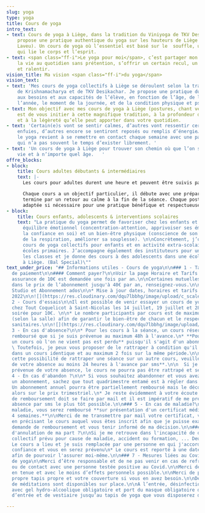 ```yaml
---
slug: yoga
type: yoga
title: Cours de yoga
intro_text:
- text: Cours de yoga à Liège, dans la tradition du Viniyoga de TKV Desikachar. Je
    propose une pratique authentique du yoga sur les hauteurs de Liège (Cointe et
    Laveu). Un cours de yoga où l’essentiel est basé sur le  souffle, une respiration
    qui lie le corps et l’esprit.
- text: <span class="ff-i">Le yoga pour moi</span>, c’est partager mon regard sur
    la vie au quotidien sans prétention, s’offrir un certain recul, un peu de hauteur
    et ralentir.
vision_title: Ma vision <span class="ff-i">du yoga</span>
vision_text:
- text: 'Mes cours de yoga collectifs à Liège se déroulent selon la tradition de l’enseignement
    de Krishnamacharya et de TKV Desikachar. Je propose une pratique du yoga qui s’adapte
    aux besoins et aux capacités de l’élève, en fonction de l’âge, de la période de
    l’année, le moment de la journée, et de la condition physique et psychique. '
- text: Mon objectif avec mes cours de yoga à Liège (postures, chant védique et méditation)
    est de vous initier à cette magnifique tradition, à la profondeur de son apport
    et à la légèreté qu’elle peut apporter dans votre quotidien.
- text: 'Certain(e)s vont se sentir calmes, d’autres vont ressentir certaines émotions
    enfuies, d’autres encore se sentiront reposés ou remplis d’énergie… Pratiquer
    le yoga revient à se remettre en contact chaque semaine avec une partie de soi
    qui n’a pas souvent le temps d’exister librement. '
- text: 'Un cours de yoga à Liège pour trouver son chemin où que l’on soit dans la
    vie et à n’importe quel âge.   '
offre_blocks:
- block:
    title: Cours adultes débutants & intermédiaires
    text: |-
      Les cours pour adultes durent une heure et peuvent être suivis par toutes et tous. La pratique des postures, méditer et le chant védique permettent petit à petit un contact différent avec votre corps, votre esprit et votre respiration.

      Chaque cours a un objectif particulier, il débute avec une préparation et
      termine par un retour au calme à la fin de la séance. Chaque posture peut être
      adaptée si nécessaire pour une pratique bénéfique et respectueuse.
- block:
    title: Cours enfants, adolescents & interventions scolaires
    text: "La pratique du yoga permet de favoriser chez les enfants et adolescents\nleur
      équilibre émotionnel (concentration-attention, apprivoiser ses émotions,\naugmenter
      la confiance en soi) et un bien-être physique (conscience de son corps,\nimportance
      de la respiration, améliorer sa souplesse). \n\nConcrètement, j’organise des
      cours de yoga collectifs pour enfants et en activité extra-scolaire dans\ndeux
      écoles primaires. J’accompagne également des instituteurs pour une sensibilisation\ndans
      les classes et je donne des cours à des adolescents dans une école de danse\ncontemporaine
      à Liège. (Bal Special)\""
text_under_price: "## Informations utiles - Cours de yoga\n\n### 1 - Tarifs et Modalités
  de paiement\n\n#### Comment payer?\n\nVoir la page Horaire et Tarifs de ce site.\n\nUne
  assurance de 10€ est demandée une fois par an.\n\nCertaines mutuelles interviennent
  dans le prix de l’abonnement jusqu'à 40€ par an, renseignez-vous.\n\n#### Abonnement
  Studio et Abonnement ados\n\n* Mise à jour dates, horaires et tarifs en juillet
  2022\n\n![](https://res.cloudinary.com/dqu7lbbhg/image/upload/c_scale,dpr_auto,q_70,w_680,f_auto/v1582188783/AdobeStock_218109710_rnla4x.jpg)\n\n###
  2 - Cours d'essais\n\nIl est possible de venir essayer un cours de yoga cet été
  chez Tout Coquelicot à Saint-Nicolas les 14 juillet, 19 juillet et 28 juillet en
  soirée pour 10€. \n\n* Le nombre participants par cours est de maximum 10 à 15 personnes
  (selon la salle) afin de garantir le bien-être de chacun et le respect des mesures
  sanitaires.\n\n![](https://res.cloudinary.com/dqu7lbbhg/image/upload/c_scale,dpr_auto,q_70,w_680,f_auto/v1584627110/AdobeStock_251503715-min_rvmb3x.jpg)\n\n###
  3 - En cas d'absence?\n\n* Pour les cours à la séance, un cours réservé ne sera
  remboursé que si je suis prévenue au maximum 48h à l'avance.\n* **Pour les abonnements,
  un cours où l'on ne vient pas est perdu** puisqu'il s'agit d'un abonnement.\n\n
  \ Toutefois, je peux vous proposer de le rattraper à condition qu'il y ait un désistement
  dans un cours identique et au maximum 2 fois sur la même période.\n\n  **Pour obtenir
  cette possibilité de rattraper une séance sur un autre cours, veuillez me prévenir
  de votre absence au moins 24 heures à l'avance par sms**.\n\n  Si je ne suis pas
  prévenue de votre absence, le cours ne pourra pas être rattrapé et sera perdu.\n\n###
  4 - En cas d'abandon ?\n\n* Si vous souhaitez abandonner et vous avez souscrits
  un abonnement, sachez que tout quadrimestre entamé est à régler dans son intégralité.\n*
  Un abonnement annuel pourra être partiellement remboursé mais le décompte se fera
  alors sur le prix trimestriel.\n* Je reste évidemment à votre écoute. Toute demande
  de remboursement doit se faire par mail et il est impératif de me prévenir de votre
  absence par sms le plus tôt possible.\n\n### 5 - En cas de maladie?\n\nEn cas de
  maladie, vous serez remboursé **sur présentation d'un certificat médical d'au moins
  4 semaines.**\n\nMerci de me transmettre par mail votre certificat, vos coordonnées,
  en précisant le cours auquel vous êtes inscrit afin que je puisse examiner votre
  demande de remboursement et vous tenir informé de ma décision.\n\n### 6 - En cas
  d'annulation de ma part ?\n\nSi je me retrouve dans l'incapacité de donner le cours
  collectif prévu pour cause de maladie, accident ou formation, ... Deux options:\n\n*
  Le cours a lieu et je suis remplacée par une personne en qui j'accorde toute ma
  confiance et vous en serez prévenu\n* Le cours est reporté à une date ultérieure
  afin de pourvoir l'assurer moi-même.\n\n### 7 - Mesures liées au Covid des studios
  de yoga\n\nMerci d’être responsable et de ne pas venir en cas de refroidissement
  ou de contact avec une personne testée positive au Covid.\n\nMerci de venir déjà
  en tenue et avec le moins d’effets personnels possible.\n\nMerci de prendre votre
  propre tapis propre et votre couverture si vous en avez besoin.\n\nDes coussins
  de méditations sont disponibles sur place.\n\nA l’entrée, désinfection des mains
  avec gel hydro-alcoolique obligatoire et port du masque obligatoire dans l’espace
  d’entrée et de vestiaire jusqu’au tapis de yoga que vous disposerez dans la salle."

---
```

